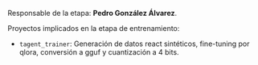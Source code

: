 Responsable de la etapa: **Pedro González Álvarez**.  

Proyectos implicados en la etapa de entrenamiento:  

- `tagent_trainer`: Generación de datos react sintéticos, fine-tuning por qlora, conversión a gguf y cuantización a 4 bits.


  
